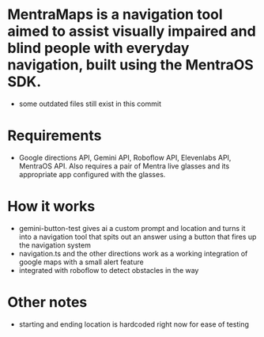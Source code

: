 # MentraMaps is a navigation tool aimed to assist visually impaired and blind people with everyday navigation, built using the MentraOS SDK.
- some outdated files still exist in this commit

# Requirements
- Google directions API, Gemini API, Roboflow API, Elevenlabs API, MentraOS API. Also requires a pair of Mentra live glasses and its appropriate app configured with the glasses.

# How it works
- gemini-button-test gives ai a custom prompt and location and turns it into a navigation tool that spits out an answer using a button that fires up the navigation system
- navigation.ts and the other directions work as a working integration of google maps with a small alert feature
- integrated with roboflow to detect obstacles in the way

# Other notes
- starting and ending location is hardcoded right now for ease of testing
